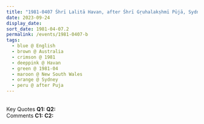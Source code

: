 ```yaml
---
title: "1981-0407 Śhrī Lalitā Havan, after Śhrī Gṛuhalakṣhmī Pūjā, Sydney, New South Wales, Australia"
date: 2023-09-24
display_date: 
sort_date: 1981-04-07.2
permalink: /events/1981-0407-b
tags:
  - blue @ English
  - brown @ Australia
  - crimson @ 1981
  - deeppink @ Havan
  - green @ 1981-04
  - maroon @ New South Wales
  - orange @ Sydney
  - peru @ after Puja
---
```


<br>

<wave-list>
  <list-title color="DarkSeaGreen" width="55">Key Quotes</list-title>
  <list-item color="BlanchedAlmond" width="280"><b>Q1:</b> <i></i></list-item>
  <list-item color="Lavender" width="280"><b>Q2:</b> <i></i></list-item>
</wave-list>

<br>

<wave-list>
  <list-title color="DarkSeaGreen" width="55">Comments</list-title>
  <list-item color="BlanchedAlmond" width="280"><b>C1:</b> <i></i></list-item>
  <list-item color="Lavender" width="280"><b>C2:</b> <i></i></list-item>
</wave-list>